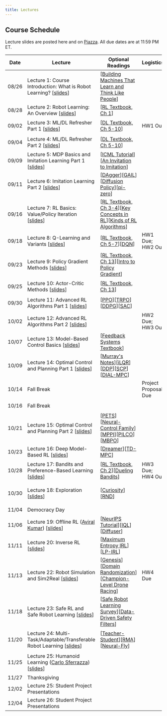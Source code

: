```yaml
---
title: Lectures
---
```


## Course Schedule

Lecture slides are posted here and on [Piazza](/links). All due dates are at 11:59 PM ET.

| Date | Lecture| Optional Readings | Logistics | Topic Groups|
|------------|--------------------------------------------------------------------------------------------------|--------------------------------------------------------------------------------------------------------------------------|-----------------------------------|--------------------------------------------|
| 08/26| Lecture 1: Course Introduction: What is Robot Learning? [[slides]("")] | [[Building Machines That Learn and Think Like People](https://arxiv.org/abs/1604.00289)]|| 🔴 Introduction   |
| 08/28| Lecture 2: Robot Learning: An Overview [[slides]("")]| [[RL Textbook, Ch 1](http://incompleteideas.net/book/RLbook2018.pdf)]  || 🔴 Introduction   |
| 09/02| Lecture 3: ML/DL Refresher Part 1 [[slides]("")] | [[DL Textbook, Ch 5-10](https://www.deeplearningbook.org/)]| HW1 Out   | 🟠 ML/DL Refresher|
| 09/04| Lecture 4: ML/DL Refresher Part 2 [[slides]("")] | [[DL Textbook, Ch 5-10](https://www.deeplearningbook.org/)]|| 🟠 ML/DL Refresher|
| 09/09| Lecture 5: MDP Basics and Imitation Learning Part 1 [[slides]("")] | [[ICML Tutorial](https://sites.google.com/view/icml2018-imitation-learning/)][[An Invitation to Imitation](https://www.ri.cmu.edu/pub_files/2015/3/InvitationToImitation_3_1415.pdf)] || 🟣 Imitation Learning   |
| 09/11| Lecture 6: Imitation Learning Part 2 [[slides]("")] | [[DAgger](https://arxiv.org/pdf/1011.0686.pdf)][[GAIL](https://arxiv.org/pdf/1606.03476.pdf)][[Diffusion Policy](https://diffusion-policy.cs.columbia.edu/)][[pi-zero](https://www.physicalintelligence.company/blog/pi0)] || 🟣 Imitation Learning   |
| 09/16| Lecture 7: RL Basics: Value/Policy Iteration [[slides]("")]| [[RL Textbook, Ch 3-4](http://incompleteideas.net/book/RLbook2018.pdf)][[Key Concepts in RL](https://spinningup.openai.com/en/latest/spinningup/rl_intro.html)][[Kinds of RL Algorithms](https://spinningup.openai.com/en/latest/spinningup/rl_intro2.html)] || 🟢 Model-Free RL  |
| 09/18| Lecture 8: Q-Learning and Variants [[slides]("")] | [[RL Textbook, Ch 5-7](http://incompleteideas.net/book/RLbook2018.pdf)][[DQN](https://www.cs.toronto.edu/~vmnih/docs/dqn.pdf)] | HW1 Due; HW2 Out| 🟢 Model-Free RL  |
| 09/23| Lecture 9: Policy Gradient Methods [[slides]("")] | [[RL Textbook, Ch 13](http://incompleteideas.net/book/RLbook2018.pdf)][[Intro to Policy Gradient](https://spinningup.openai.com/en/latest/spinningup/rl_intro3.html)] || 🟢 Model-Free RL  |
| 09/25| Lecture 10: Actor-Critic Methods [[slides]("")] | [[RL Textbook, Ch 13](http://incompleteideas.net/book/RLbook2018.pdf)]|| 🟢 Model-Free RL  |
| 09/30| Lecture 11: Advanced RL Algorithms Part 1 [[slides]("")] | [[PPO](https://arxiv.org/pdf/1707.06347)][[TRPO](https://arxiv.org/pdf/1502.05477.pdf)][[DDPG](https://arxiv.org/pdf/1509.02971.pdf)][[SAC](https://arxiv.org/abs/1801.01290)] || 🟢 Model-Free RL  |
| 10/02| Lecture 12: Advanced RL Algorithms Part 2 [[slides]("")] | | HW2 Due; HW3 Out| 🟢 Model-Free RL  |
| 10/07| Lecture 13: Model-Based Control Basics [[slides]("")] | [[Feedback Systems Textbook](https://fbswiki.org/wiki/index.php/Feedback_Systems:_An_Introduction_for_Scientists_and_Engineers)] || 🔵 Model-Based RL|
| 10/09| Lecture 14: Optimal Control and Planning Part 1 [[slides]("")] | [[Murray's Notes](https://fbswiki.org/wiki/index.php/Supplement:_Optimization-Based_Control)][[iLQR](https://www.scitepress.org/PublishedPapers/2004/11439/pdf/index.html)][[DDP](https://ieeexplore.ieee.org/abstract/document/6386025)][[SCP](https://arc.aiaa.org/doi/epdf/10.2514/1.G000218)][[DIAL-MPC](https://lecar-lab.github.io/dial-mpc/)] || 🔵 Model-Based RL|
| 10/14| Fall Break| |Project Proposal Due | ⛱️|
| 10/16| Fall Break| || ⛱️|
| 10/21| Lecture 15: Optimal Control and Planning Part 2 [[slides]("")] | [[PETS](https://arxiv.org/abs/1805.12114)][[Neural-Control Family](https://www.gshi.me/blog/NeuralControl/)][[MPPI](https://homes.cs.washington.edu/~bboots/files/InformationTheoreticMPC.pdf)][[PILCO](https://www.cs.utexas.edu/users/sniekum/classes/RLFD-F15/papers/Deisenroth11.pdf)][[MBPO](https://arxiv.org/pdf/1906.08253.pdf)] |   | 🔵 Model-Based RL|
| 10/23| Lecture 16: Deep Model-Based RL [[slides]("")] | [[Dreamer](https://arxiv.org/pdf/1912.01603.pdf)][[TD-MPC](https://nicklashansen.github.io/td-mpc/)]  || 🔵 Model-Based RL|
| 10/28| Lecture 17: Bandits and Preference-Based Learning [[slides]("")] | [[RL Textbook, Ch 2](http://incompleteideas.net/book/RLbook2018.pdf)][[Dueling Bandits](https://www.cs.cornell.edu/people/tj/publications/yue_etal_09a.pdf)] | HW3 Due; HW4 Out| 🟡 Bandits and Exploration   |
| 10/30| Lecture 18: Exploration [[slides]("")] | [[Curiosity](https://arxiv.org/pdf/1705.05363.pdf)][[RND](https://arxiv.org/pdf/1810.12894.pdf)] || 🟡 Bandits and Exploration   |
| 11/04| Democracy Day | || 🗳️|
| 11/06| Lecture 19: Offline RL ([Aviral Kumar](https://aviralkumar2907.github.io/)) [[slides]("")] | [[NeurIPS Tutorial](https://sites.google.com/view/offlinerltutorial-neurips2020/home)][[IQL](https://arxiv.org/abs/2110.06169)][[Diffuser](https://arxiv.org/abs/2205.09991)] | | ⚪ RL from Offline Data |
| 11/11| Lecture 20: Inverse RL [[slides]("")] | [[Maximum Entropy IRL](https://cdn.aaai.org/AAAI/2008/AAAI08-227.pdf)][[LP-IRL](https://ai.stanford.edu/~ang/papers/icml00-irl.pdf)] || ⚪ RL from Offline Data |
| 11/13| Lecture 22: Robot Simulation and Sim2Real [[slides]("")] | [[Genesis](https://genesis-embodied-ai.github.io/)][[Domain Randomization](https://arxiv.org/abs/1703.06907)][[Champion-Level Drone Racing](https://www.nature.com/articles/s41586-023-06419-4)] | HW4 Due| 🟤 Specialized Topics   |
| 11/18| Lecture 23: Safe RL and Safe Robot Learning [[slides]("")] | [[Safe Robot Learning Survey](https://www.annualreviews.org/doi/abs/10.1146/annurev-control-042920-020211)][[Data-Driven Safety Filters](https://ieeexplore.ieee.org/abstract/document/10266799)] || 🟤 Specialized Topics   |
| 11/20| Lecture 24: Multi-Task/Adaptable/Transferable Robot Learning [[slides]("")] | [[Teacher-Student](https://www.research-collection.ethz.ch/bitstream/handle/20.500.11850/448343/1/2020_science_robotics_lee_locomotion.pdf)][[RMA](https://arxiv.org/abs/2107.04034)][[Neural-Fly](https://arxiv.org/abs/2205.06908)] || 🟤 Specialized Topics |
| 11/25| Lecture 25: Humanoid Learning ([Carlo Sferrazza](https://sferrazza.cc/)) [[slides]("")] | | | 🟤 Specialized Topics |
| 11/27| Thanksgiving | || 🦃|
| 12/02| Lecture 25: Student Project Presentations | || ⚫ Project  |
| 12/04| Lecture 26: Student Project Presentations | || ⚫ Project  |